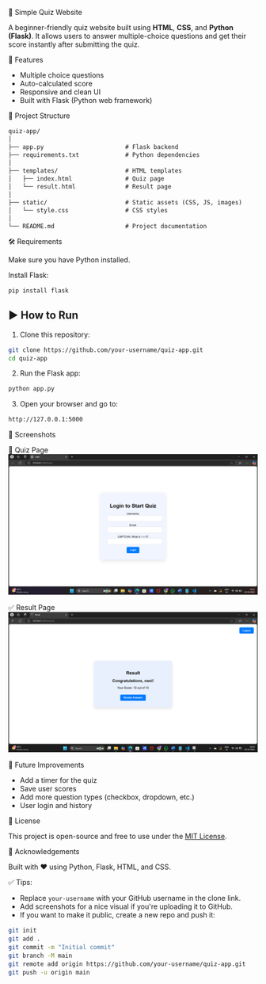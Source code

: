 
 🧠 Simple Quiz Website

A beginner-friendly quiz website built using **HTML**, **CSS**, and **Python (Flask)**. It allows users to answer multiple-choice questions and get their score instantly after submitting the quiz.



 🚀 Features
- Multiple choice questions
- Auto-calculated score
- Responsive and clean UI
- Built with Flask (Python web framework)


 📁 Project Structure

```
quiz-app/
│
├── app.py                       # Flask backend
├── requirements.txt             # Python dependencies
│
├── templates/                   # HTML templates
│   ├── index.html               # Quiz page
│   └── result.html              # Result page
│
├── static/                      # Static assets (CSS, JS, images)
│   └── style.css                # CSS styles
│
└── README.md                    # Project documentation

```


 🛠️ Requirements

Make sure you have Python installed.

Install Flask:

```bash
pip install flask
```



## ▶️ How to Run

1. Clone this repository:
```bash
git clone https://github.com/your-username/quiz-app.git
cd quiz-app
```

2. Run the Flask app:
```bash
python app.py
```

3. Open your browser and go to:
```bash
http://127.0.0.1:5000
```


 📸 Screenshots

 🧪 Quiz Page
![Quiz Page](screenshots/quiz-page.png)

 ✅ Result Page
![Result Page](screenshots/result-page.png)



 🧩 Future Improvements
- Add a timer for the quiz
- Save user scores
- Add more question types (checkbox, dropdown, etc.)
- User login and history



 📄 License

This project is open-source and free to use under the [MIT License](LICENSE).


 🙌 Acknowledgements

Built with ❤️ using Python, Flask, HTML, and CSS.


 ✅ Tips:
- Replace `your-username` with your GitHub username in the clone link.
- Add screenshots for a nice visual if you're uploading it to GitHub.
- If you want to make it public, create a new repo and push it:

```bash
git init
git add .
git commit -m "Initial commit"
git branch -M main
git remote add origin https://github.com/your-username/quiz-app.git
git push -u origin main
```

